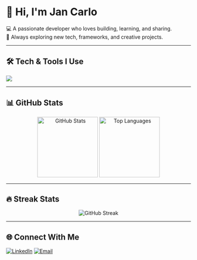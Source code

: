 # 👋 Hi, I'm Jan Carlo 

💻 A passionate developer who loves building, learning, and sharing.  
🚀 Always exploring new tech, frameworks, and creative projects.  

---

## 🛠️ Tech & Tools I Use
<p align="left">
  <img src="https://skillicons.dev/icons?i=html,css,js,python,java,git,github,vscode,canva,pycharm,dev-c++" />
</p>

---

## 📊 GitHub Stats
<p align="center">
  <img src="https://github-readme-stats.vercel.app/api?username=iMax-nt&show_icons=true&theme=radical" alt="GitHub Stats" height="165" />
  <img src="https://github-readme-stats.vercel.app/api/top-langs/?username=iMax-nt&layout=compact&theme=radical" alt="Top Languages" height="165" />
</p>

---

## 🔥 Streak Stats
<p align="center">
  <img src="https://streak-stats.demolab.com?user=iMax-nt&theme=radical&hide_border=true" alt="GitHub Streak" />
</p>

---

## 🌐 Connect With Me
[![LinkedIn](https://skillicons.dev/icons?i=linkedin)](https://www.linkedin.com/in/jcrlo)
[![Email](https://skillicons.dev/icons?i=gmail)](mailto:imaxnewton02@gmail.com)
